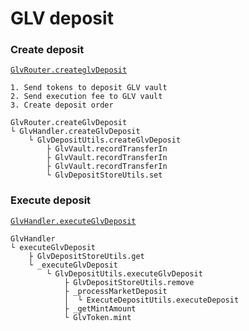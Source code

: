 # GLV deposit

### Create deposit

[`GlvRouter.createglvDeposit`](https://github.com/gmx-io/gmx-synthetics/blob/caf3dd8b51ad9ad27b0a399f668e3016fd2c14df/contracts/router/GlvRouter.sol#L35-L41)

```
1. Send tokens to deposit GLV vault
2. Send execution fee to GLV vault
3. Create deposit order

GlvRouter.createGlvDeposit
└ GlvHandler.createGlvDeposit
    └ GlvDepositUtils.createGlvDeposit
        ├ GlvVault.recordTransferIn
        ├ GlvVault.recordTransferIn
        ├ GlvVault.recordTransferIn
        └ GlvDepositStoreUtils.set
```

### Execute deposit

[`GlvHandler.executeGlvDeposit`](https://github.com/gmx-io/gmx-synthetics/blob/caf3dd8b51ad9ad27b0a399f668e3016fd2c14df/contracts/exchange/GlvHandler.sol#L44-L64)

```
GlvHandler
└ executeGlvDeposit
    ├ GlvDepositStoreUtils.get
    └ _executeGlvDeposit
        └ GlvDepositUtils.executeGlvDeposit
            ├ GlvDepositStoreUtils.remove
            ├ _processMarketDeposit
            │  └ ExecuteDepositUtils.executeDeposit
            ├ _getMintAmount
            └ GlvToken.mint
```
